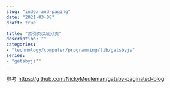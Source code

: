 ```yaml
---
slug: "index-and-paging"
date: "2021-03-08"
draft: true

title: "索引页以及分页"
description: ""
categories:
- "technology/computer/programming/lib/gatsbyjs"
series:
- "gatsbyjs""
---
```


参考 <https://github.com/NickyMeuleman/gatsby-paginated-blog>
